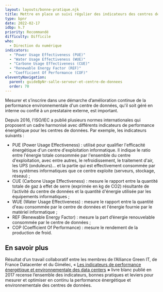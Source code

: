 ```yaml
---
layout: layouts/bonne-pratique.njk
title: Mettre en place un suivi régulier des indicateurs des centres de données
type: bpnr
date: 2022-02-17
idbp: h.7
priority: Recommandé
difficulty: Difficile
who:
  - Direction du numérique
indicators:
  - "Power Usage Effectiveness (PUE)"
  - "Water Usage Effectiveness (WUE)"
  - "Carbone Usage Effectiveness (CUE)"
  - "Renewable Energy Factor (REF)"
  - "Coefficient Of Performance (COF)"
eleventyNavigation:
  parent: guideBpNr-salle-serveur-et-centre-de-donnees
  order: 70
---
```


Mesurer et s’inscrire dans une démarche d’amélioration continue de la performance environnementale d'un centre de données, qu'il soit géré en interne ou confié à un prestataire externe, est important.

Depuis 2016, l'ISO/IEC a publié plusieurs normes internationales qui proposent un cadre harmonisé avec différents indicateurs de performance énergétique pour les centres de données. Par exemple, les indicateurs suivants :

- PUE (Power Usage Effectiveness) : utilisé pour qualifier l'efficacité énergétique d'un centre d'exploitation informatique. Il indique le ratio entre l'énergie totale consommée par l'ensemble du centre d'exploitation, avec entre autres, le refroidissement, le traitement d'air, les UPS (onduleurs)... et la partie qui est effectivement consommée par les systèmes informatiques que ce centre exploite (serveurs, stockage, réseau) ; 
- CUE (Carbone Usage Effectiveness) : mesure le rapport entre la quantité totale de gaz à effet de serre (exprimée en kg de CO2) résultante de l’activité du centre de données et la quantité d'énergie utilisée par les équipements informatiques ;
- WUE (Water Usage Effectiveness) : mesure le rapport entre la quantité d'eau consommée par le centre de données et l'énergie fournie par le matériel informatique ;
- REF (Renewable Energy Factor) : mesure la part d’énergie renouvelable consommée par le centre de données ;
- COP (Coefficient Of Performance) : mesure le rendement de la production de froid.

## En savoir plus

Résultat d’un travail collaboratif entre les membres de l’Alliance Green IT, de France Datacenter et du Gimélec, « [Les indicateurs de performance énergétique et environnementale des data centers](https://alliancegreenit.org/media/les-kpi-du-datacenter-agit-france-datacenter-gimelec-2017.pdf) **»** livre blanc publié en 2017 recense l’ensemble des indicateurs, bonnes pratiques et leviers pour mesurer et optimiser en continu la performance énergétique et environnementale des centres de données.

